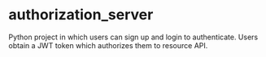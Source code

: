 # authorization_server
Python project in which users can sign up and login to authenticate. Users obtain a JWT token which authorizes them to resource API.

